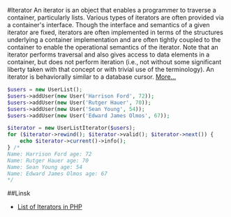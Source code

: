 #Iterator
An iterator is an object that enables a programmer to traverse a container, particularly lists.
Various types of iterators are often provided via a container's interface.
Though the interface and semantics of a given iterator are fixed,
iterators are often implemented in terms of the structures underlying a container implementation and are often tightly
coupled to the container to enable the operational semantics of the iterator.
Note that an iterator performs traversal and also gives access to data elements in a container, but does not perform iteration
(i.e., not without some significant liberty taken with that concept or with trivial use of the terminology).
An iterator is behaviorally similar to a database cursor.
[More…](http://en.wikipedia.org/wiki/Iterator)

```php
$users = new UserList();
$users->addUser(new User('Harrison Ford', 72));
$users->addUser(new User('Rutger Hauer', 70));
$users->addUser(new User('Sean Young', 54));
$users->addUser(new User('Edward James Olmos', 67));

$iterator = new UserListIterator($users);
for ($iterator->rewind(); $iterator->valid(); $iterator->next()) {
    echo $iterator->current()->info();
} /*
Name: Harrison Ford age: 72
Name: Rutger Hauer age: 70
Name: Sean Young age: 54
Name: Edward James Olmos age: 67
*/
```

##Linsk
* [List of Iterators in PHP](http://php.net/manual/en/spl.iterators.php)